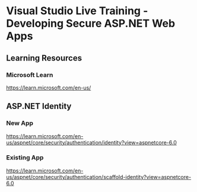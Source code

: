 # Visual Studio Live Training - Developing Secure ASP.NET Web Apps

## Learning Resources

### Microsoft Learn
https://learn.microsoft.com/en-us/

## ASP.NET Identity
### New App
https://learn.microsoft.com/en-us/aspnet/core/security/authentication/identity?view=aspnetcore-6.0
### Existing App
https://learn.microsoft.com/en-us/aspnet/core/security/authentication/scaffold-identity?view=aspnetcore-6.0

